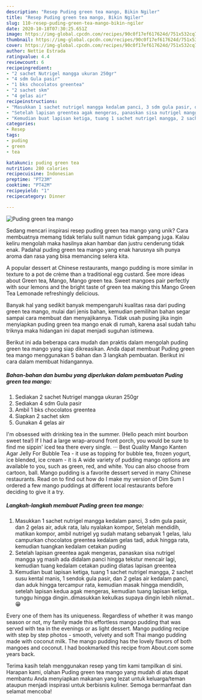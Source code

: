 ```yaml
---
description: "Resep Puding green tea mango, Bikin Ngiler"
title: "Resep Puding green tea mango, Bikin Ngiler"
slug: 110-resep-puding-green-tea-mango-bikin-ngiler
date: 2020-10-18T07:30:25.651Z
image: https://img-global.cpcdn.com/recipes/90c0f17ef617624d/751x532cq70/puding-green-tea-mango-foto-resep-utama.jpg
thumbnail: https://img-global.cpcdn.com/recipes/90c0f17ef617624d/751x532cq70/puding-green-tea-mango-foto-resep-utama.jpg
cover: https://img-global.cpcdn.com/recipes/90c0f17ef617624d/751x532cq70/puding-green-tea-mango-foto-resep-utama.jpg
author: Nettie Estrada
ratingvalue: 4.4
reviewcount: 6
recipeingredient:
- "2 sachet Nutrigel mangga ukuran 250gr"
- "4 sdm Gula pasir"
- "1 bks chocolatos greentea"
- "2 sachet skm"
- "4 gelas air"
recipeinstructions:
- "Masukkan 1 sachet nutrigel mangga kedalam panci, 3 sdm gula pasir, dan 2 gelas air, aduk rata, lalu nyalakan kompor, Setelah mendidih, matikan kompor, ambil nutrigel yg sudah matang sebanyak 1 gelas, lalu campurkan chocolatos greentea kedalam gelas tadi, aduk hingga rata, kemudian tuangkan kedalam cetakan puding"
- "Setelah lapisan greentea agak mengeras, panaskan sisa nutrigel mangga yg masih ada didalam panci hingga tekstur mencair lagi, kemudian tuang kedalam cetakan puding diatas lapisan greentea"
- "Kemudian buat lapisan ketiga, tuang 1 sachet nutrigel mangga, 2 sachet susu kental manis, 1 sendok gula pasir, dan 2 gelas air kedalam panci, dan aduk hingga tercampur rata, kemudian masak hingga mendidih, setelah lapisan kedua agak mengeras, kemudian tuang lapisan ketiga, tunggu hingga dingin..dimasukkan kekulkas supaya dingin lebih nikmat.. 😁"
categories:
- Resep
tags:
- puding
- green
- tea

katakunci: puding green tea 
nutrition: 280 calories
recipecuisine: Indonesian
preptime: "PT23M"
cooktime: "PT42M"
recipeyield: "1"
recipecategory: Dinner

---
```



![Puding green tea mango](https://img-global.cpcdn.com/recipes/90c0f17ef617624d/751x532cq70/puding-green-tea-mango-foto-resep-utama.jpg)

Sedang mencari inspirasi resep puding green tea mango yang unik? Cara membuatnya memang tidak terlalu sulit namun tidak gampang juga. Kalau keliru mengolah maka hasilnya akan hambar dan justru cenderung tidak enak. Padahal puding green tea mango yang enak harusnya sih punya aroma dan rasa yang bisa memancing selera kita.

A popular dessert at Chinese restaurants, mango pudding is more similar in texture to a pot de crème than a traditional egg custard. See more ideas about Green tea, Mango, Mango green tea. Sweet mangoes pair perfectly with sour lemons and the bright taste of green tea making this Mango Green Tea Lemonade refreshingly delicious.

Banyak hal yang sedikit banyak mempengaruhi kualitas rasa dari puding green tea mango, mulai dari jenis bahan, kemudian pemilihan bahan segar sampai cara membuat dan menyajikannya. Tidak usah pusing jika ingin menyiapkan puding green tea mango enak di rumah, karena asal sudah tahu triknya maka hidangan ini dapat menjadi suguhan istimewa.


Berikut ini ada beberapa cara mudah dan praktis dalam mengolah puding green tea mango yang siap dikreasikan. Anda dapat membuat Puding green tea mango menggunakan 5 bahan dan 3 langkah pembuatan. Berikut ini cara dalam membuat hidangannya.

<!--inarticleads1-->

##### Bahan-bahan dan bumbu yang diperlukan dalam pembuatan Puding green tea mango:

1. Sediakan 2 sachet Nutrigel mangga ukuran 250gr
1. Sediakan 4 sdm Gula pasir
1. Ambil 1 bks chocolatos greentea
1. Siapkan 2 sachet skm
1. Gunakan 4 gelas air


I&#39;m obsessed with drinking tea in the summer. (Hello peach mint bourbon sweet tea!) If I had a large wrap-around front porch, you would be sure to find me sippin&#39; iced tea there every single. ··· Best Quality Mango Kanten Agar Jelly For Bubble Tea - it use as topping for bubble tea, frozen yogurt, ice blended, ice cream - it is A wide variety of pudding mango options are available to you, such as green, red, and white. You can also choose from cartoon, ball. Mango pudding is a favorite dessert served in many Chinese restaurants. Read on to find out how do I make my version of Dim Sum I ordered a few mango puddings at different local restaurants before deciding to give it a try. 

<!--inarticleads2-->

##### Langkah-langkah membuat Puding green tea mango:

1. Masukkan 1 sachet nutrigel mangga kedalam panci, 3 sdm gula pasir, dan 2 gelas air, aduk rata, lalu nyalakan kompor, Setelah mendidih, matikan kompor, ambil nutrigel yg sudah matang sebanyak 1 gelas, lalu campurkan chocolatos greentea kedalam gelas tadi, aduk hingga rata, kemudian tuangkan kedalam cetakan puding
1. Setelah lapisan greentea agak mengeras, panaskan sisa nutrigel mangga yg masih ada didalam panci hingga tekstur mencair lagi, kemudian tuang kedalam cetakan puding diatas lapisan greentea
1. Kemudian buat lapisan ketiga, tuang 1 sachet nutrigel mangga, 2 sachet susu kental manis, 1 sendok gula pasir, dan 2 gelas air kedalam panci, dan aduk hingga tercampur rata, kemudian masak hingga mendidih, setelah lapisan kedua agak mengeras, kemudian tuang lapisan ketiga, tunggu hingga dingin..dimasukkan kekulkas supaya dingin lebih nikmat.. 😁


Every one of them has its uniqueness. Regardless of whether it was mango season or not, my family made this effortless mango pudding that was served with tea in the evenings or as light dessert. Mango pudding recipe with step by step photos - smooth, velvety and soft Thai mango pudding made with coconut milk. The mango pudding has the lovely flavors of both mangoes and coconut. I had bookmarked this recipe from About.com some years back. 

Terima kasih telah menggunakan resep yang tim kami tampilkan di sini. Harapan kami, olahan Puding green tea mango yang mudah di atas dapat membantu Anda menyiapkan makanan yang lezat untuk keluarga/teman ataupun menjadi inspirasi untuk berbisnis kuliner. Semoga bermanfaat dan selamat mencoba!
